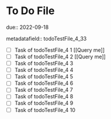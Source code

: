 # To Do File

due:: 2022-09-18

metadatafield:: todoTestFile_4_33

- [ ] Task of todoTestFile_4 1 [[Query me]]
- [ ] Task of todoTestFile_4 2 [[Query me]]
- [ ] Task of todoTestFile_4 3
- [ ] Task of todoTestFile_4 4
- [ ] Task of todoTestFile_4 5
- [ ] Task of todoTestFile_4 6
- [ ] Task of todoTestFile_4 7
- [ ] Task of todoTestFile_4 8
- [ ] Task of todoTestFile_4 9
- [ ] Task of todoTestFile_4 10